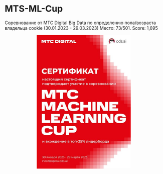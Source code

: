 # MTS-ML-Cup
Соревнование от МТС Digital Big Data по определению пола/возраста владельца cookie (30.01.2023 - 29.03.2023)    Место: 73/501.  Score: 1,695
<div id="header" align="center">
  <img src="MTS 25.jpg" width="300"/>
</div>

